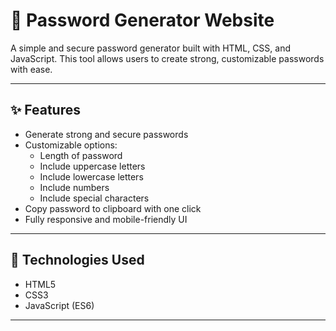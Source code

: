 # 🔐 Password Generator Website

A simple and secure password generator built with HTML, CSS, and JavaScript. This tool allows users to create strong, customizable passwords with ease.



---

## ✨ Features

- Generate strong and secure passwords
- Customizable options:
  - Length of password
  - Include uppercase letters
  - Include lowercase letters
  - Include numbers
  - Include special characters
- Copy password to clipboard with one click
- Fully responsive and mobile-friendly UI

---


## 🚀 Technologies Used

- HTML5
- CSS3
- JavaScript (ES6)

---


